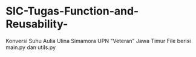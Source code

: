 # SIC-Tugas-Function-and-Reusability-
Konversi Suhu 
Aulia Ulina Simamora UPN "Veteran" Jawa Timur
File berisi main.py dan utils.py
